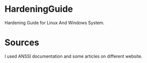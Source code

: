# HardeningGuide
Hardening Guide for Linux And Windows System. 

# Sources
I used ANSSI documentation and some articles on different website.
